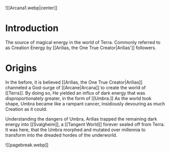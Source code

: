 ![[Arcana1.webp|center]]

# Introduction
The source of magical energy in the world of Terra. Commonly referred to as Creation Energy by [[Arilias, the One True Creator|Arilias']] followers.

# Origins
In the before, it is believed [[Arilias, the One True Creator|Arilias]] channeled a God-surge of [[Arcane|Arcana]] to create the world of [[Terra]]. By doing so, He yielded an influx of dark energy that was disproportionately greater, in the form of [[Umbra.]] As the world took shape, Umbra became like a rampant cancer, insidiously devouring as much Creation as it could.

Understanding the dangers of Umbra, Arilias trapped the remaining dark energy into [[Svalgheim]], a [[Tangent World]] forever sealed off from Terra. It was here, that the Umbra morphed and mutated over millennia to transform into the dreaded hordes of the underworld.

![[pagebreak.webp]]
